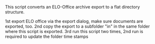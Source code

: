 This script converts an ELO-Office archive export to a flat directory structure.

1st export ELO office via the export dialog, make sure documents are exported, too.
2nd copy the export to a subfolder "in" in the same folder where this script is exported.
3rd run this script two times, 2nd run is required to update the folder time stamps
